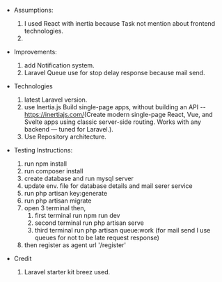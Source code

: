 -  Assumptions:
    1. I used React with inertia because Task not mention about frontend technologies.
    2. 

-  Improvements:
    1. add Notification system.
    2. Laravel Queue use for stop delay response because mail send.

-  Technologies
    1. latest Laravel version.
    2. use Inertia.js Build single-page apps, without building an API -- <https://inertiajs.com/>(Create modern single-page  React, Vue, and Svelte apps using classic server-side routing. Works with any backend — tuned for Laravel.).
    3. Use Repository architecture.

-  Testing Instructions:
    1. run npm install
    2. run composer install
    3. create database and run mysql server
    4. update env. file for database details and mail serer service
    5. run php artisan key:generate
    6. run php artisan migrate
    7. open 3 terminal then,
        1. first terminal run npm run dev
        2. second terminal run php artisan serve
        3. third terminal run php artisan queue:work (for mail send I use queues for not to be late request response)
    8. then register as agent url '/register'

-  Credit 
    1. Laravel starter kit breez used.

